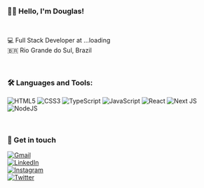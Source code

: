 ### 👋🏻 Hello, I'm Douglas!

<br>

💻  Full Stack Developer at ...loading <br>
🇧🇷  Rio Grande do Sul, Brazil

<br>

### 🛠 Languages and Tools:

![HTML5](https://img.shields.io/badge/html5-%23E34F26.svg?style=for-the-badge&logo=html5&logoColor=white)
![CSS3](https://img.shields.io/badge/css3-%231572B6.svg?style=for-the-badge&logo=css3&logoColor=white)
![TypeScript](https://img.shields.io/badge/typescript-%23007ACC.svg?style=for-the-badge&logo=typescript&logoColor=white)
![JavaScript](https://img.shields.io/badge/javascript-%23323330.svg?style=for-the-badge&logo=javascript&logoColor=%23F7DF1E)
![React](https://img.shields.io/badge/react-%2320232a.svg?style=for-the-badge&logo=react&logoColor=%2361DAFB)
![Next JS](https://img.shields.io/badge/Next-black?style=for-the-badge&logo=next.js&logoColor=white)
![NodeJS](https://img.shields.io/badge/node.js-6DA55F?style=for-the-badge&logo=node.js&logoColor=white)

<br>

### 📱 Get in touch

[![Gmail](https://img.shields.io/badge/Gmail-D14836?style=for-the-badge&logo=gmail&logoColor=white)](mailto:douglaswdhein@gmail.com)<br>
[![LinkedIn](https://img.shields.io/badge/linkedin-%230077B5.svg?style=for-the-badge&logo=linkedin&logoColor=white)](https://www.linkedin.com/in/douglas-dhein-08359227a/)<br>
[![Instagram](https://img.shields.io/badge/Instagram-%23E4405F.svg?style=for-the-badge&logo=Instagram&logoColor=white)](https://instagram.com/douglasdhein)<br>
[![Twitter](https://img.shields.io/badge/Twitter-%231DA1F2.svg?style=for-the-badge&logo=Twitter&logoColor=white)](https://twitter.com/douglasdhein)









